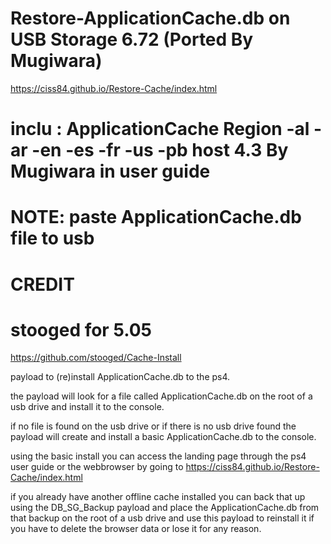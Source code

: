 # Restore-ApplicationCache.db on USB Storage 6.72 (Ported By Mugiwara)
https://ciss84.github.io/Restore-Cache/index.html

# inclu : ApplicationCache  Region -al -ar -en -es -fr -us -pb host 4.3 By Mugiwara in user guide 

# NOTE: paste ApplicationCache.db file to usb 

# CREDIT 
# stooged for 5.05 
https://github.com/stooged/Cache-Install

payload to (re)install ApplicationCache.db to the ps4.

the payload will look for a file called ApplicationCache.db on the root of a usb drive and install it to the console.

if no file is found on the usb drive or if there is no usb drive found the payload will create and install a basic ApplicationCache.db to the console.

using the basic install you can access the landing page through the ps4 user guide or the webbrowser by going to https://ciss84.github.io/Restore-Cache/index.html

if you already have another offline cache installed you can back that up using the DB_SG_Backup payload and place the ApplicationCache.db from that backup on the root of a usb drive and use this payload to reinstall it if you have to delete the browser data or lose it for any reason.
